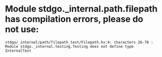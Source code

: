 # Module stdgo._internal.path.filepath has compilation errors, please do not use:
```
stdgo/_internal/path/filepath_test/Filepath.hx:4: characters 26-70 : Module stdgo._internal.testing.Testing does not define type InternalTest

```

